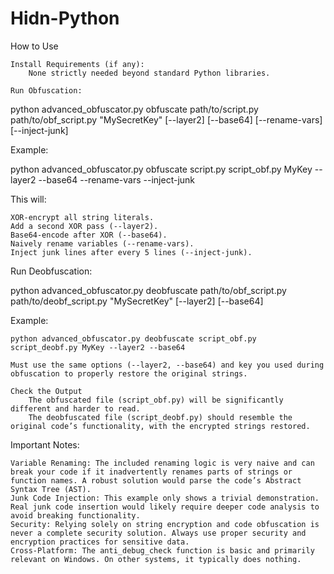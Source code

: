 # Hidn-Python

How to Use

    Install Requirements (if any):
        None strictly needed beyond standard Python libraries.

    Run Obfuscation:

python advanced_obfuscator.py obfuscate path/to/script.py path/to/obf_script.py "MySecretKey" [--layer2] [--base64] [--rename-vars] [--inject-junk]

Example:

python advanced_obfuscator.py obfuscate script.py script_obf.py MyKey --layer2 --base64 --rename-vars --inject-junk

This will:

    XOR-encrypt all string literals.
    Add a second XOR pass (--layer2).
    Base64-encode after XOR (--base64).
    Naively rename variables (--rename-vars).
    Inject junk lines after every 5 lines (--inject-junk).

Run Deobfuscation:

python advanced_obfuscator.py deobfuscate path/to/obf_script.py path/to/deobf_script.py "MySecretKey" [--layer2] [--base64]

Example:

    python advanced_obfuscator.py deobfuscate script_obf.py script_deobf.py MyKey --layer2 --base64

    Must use the same options (--layer2, --base64) and key you used during obfuscation to properly restore the original strings.

    Check the Output
        The obfuscated file (script_obf.py) will be significantly different and harder to read.
        The deobfuscated file (script_deobf.py) should resemble the original code’s functionality, with the encrypted strings restored.

Important Notes:

    Variable Renaming: The included renaming logic is very naive and can break your code if it inadvertently renames parts of strings or function names. A robust solution would parse the code’s Abstract Syntax Tree (AST).
    Junk Code Injection: This example only shows a trivial demonstration. Real junk code insertion would likely require deeper code analysis to avoid breaking functionality.
    Security: Relying solely on string encryption and code obfuscation is never a complete security solution. Always use proper security and encryption practices for sensitive data.
    Cross-Platform: The anti_debug_check function is basic and primarily relevant on Windows. On other systems, it typically does nothing.


